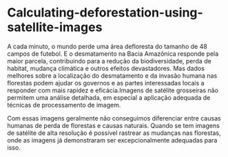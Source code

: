 # Calculating-deforestation-using-satellite-images

A  cada minuto,  o  mundo  perde  uma  área  defloresta do   tamanho   de   48   campos   de   futebol.   E   o desmatamento na Bacia Amazônica responde pela maior  parcela,  contribuindo  para  a  redução  da biodiversidade,    perda    de    habitat,    mudança climática e outros efeitos devastadores. Mas dados melhores  sobre  a  localização  do  desmatamento  e da invasão humana nas florestas podem ajudar os governos e as partes interessadas locais a responder com mais rapidez e eficácia.Imagens  de  satélite  grosseiras  não  permitem  uma  análise  detalhada,  em  especial  a  aplicação adequada  de  técnicas  de processamento  de  imagem.  

Com essas imagens geralmente  não conseguimos diferenciar entre causas humanas de perda de florestas e causas naturais. Quando se tem imagens de satélite de alta resolução é possível rastrear as mudanças nas florestas, onde as imagens já demonstraram ser excepcionalmente adequadas para isso.
